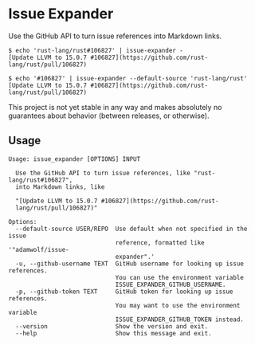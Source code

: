 # Issue Expander

Use the GitHub API to turn issue references into Markdown links.

```
$ echo 'rust-lang/rust#106827' | issue-expander -
[Update LLVM to 15.0.7 #106827](https://github.com/rust-lang/rust/pull/106827)

$ echo '#106827' | issue-expander --default-source 'rust-lang/rust'
[Update LLVM to 15.0.7 #106827](https://github.com/rust-lang/rust/pull/106827)
```

This project is not yet stable in any way and makes absolutely no guarantees about behavior 
(between releases, or otherwise).

## Usage

```
Usage: issue_expander [OPTIONS] INPUT

  Use the GitHub API to turn issue references, like "rust-lang/rust#106827",
  into Markdown links, like

  "[Update LLVM to 15.0.7 #106827](https://github.com/rust-
  lang/rust/pull/106827)"

Options:
  --default-source USER/REPO  Use default when not specified in the issue
                              reference, formatted like '"adamwolf/issue-
                              expander".'
  -u, --github-username TEXT  GitHub username for looking up issue references.
                              You can use the environment variable
                              ISSUE_EXPANDER_GITHUB_USERNAME.
  -p, --github-token TEXT     GitHub token for looking up issue references.
                              You may want to use the environment variable
                              ISSUE_EXPANDER_GITHUB_TOKEN instead.
  --version                   Show the version and exit.
  --help                      Show this message and exit.
```
